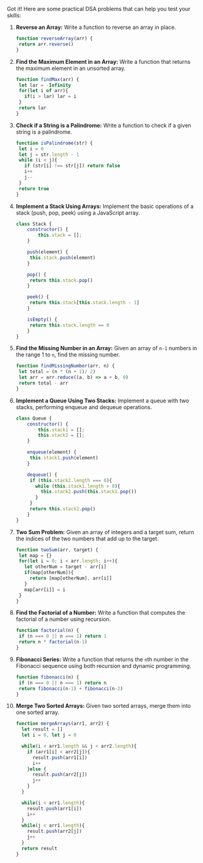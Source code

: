 Got it! Here are some practical DSA problems that can help you test your skills:

1. **Reverse an Array:**
   Write a function to reverse an array in place.

   ```javascript
   function reverseArray(arr) {
    return arr.reverse()
   }
   ```

2. **Find the Maximum Element in an Array:**
   Write a function that returns the maximum element in an unsorted array.

   ```javascript
   function findMax(arr) {
    let lar = -Infinity
    for(let i of arr){
      if(i > lar) lar = i
    }
    return lar
   }
   ```

3. **Check if a String is a Palindrome:**
   Write a function to check if a given string is a palindrome.

   ```javascript
   function isPalindrome(str) {
    let i = 0
    let j = str.length - 1
    while (i < j){
      if (str[i] !== str[j]) return false
      i++
      j--
    }
    return true
   }
   ```

4. **Implement a Stack Using Arrays:**
   Implement the basic operations of a stack (push, pop, peek) using a JavaScript array.

   ```javascript
   class Stack {
       constructor() {
           this.stack = [];
       }

       push(element) {
        this.stack.push(element)
       }

       pop() {
        return this.stack.pop()
       }

       peek() {
        return this.stack[this.stack.length - 1]
       }

       isEmpty() {
        return this.stack.length == 0
       }
   }
   ```

5. **Find the Missing Number in an Array:**
   Given an array of `n-1` numbers in the range 1 to `n`, find the missing number.

   ```javascript
   function findMissingNumber(arr, n) {
    let total = (n * (n + 1)/ 2)
    let arr = arr.reduce((a, b) => a + b, 0)
    return total - arr
   }
   ```

6. **Implement a Queue Using Two Stacks:**
   Implement a queue with two stacks, performing enqueue and dequeue operations.

   ```javascript
   class Queue {
       constructor() {
           this.stack1 = [];
           this.stack2 = [];
       }

       enqueue(element) {
        this.stack1.push(element)
       }

       dequeue() {
        if (this.stack2.length === 0){
          while (this.stack1.length > 0){
            this.stack2.push(this.stack1.pop())
          }
        }
        return this.stack2.pop()
       }
   }
   ```

7. **Two Sum Problem:**
   Given an array of integers and a target sum, return the indices of the two numbers that add up to the target.

   ```javascript
   function twoSum(arr, target) {
    let map = {}
    for(let i = 0; i < arr.length; i++){
      let otherNum = target - arr[i]
      if(map[otherNum]){
        return [map[otherNum], arr[i]]
      }
      map[arr[i]] = i
    }    
   }
   ```

8. **Find the Factorial of a Number:**
   Write a function that computes the factorial of a number using recursion.

   ```javascript
   function factorial(n) {
    if (n === 0 || n === 1) return 1
    return n * factorial(n-1)
   }
   ```

9. **Fibonacci Series:**
   Write a function that returns the `n`th number in the Fibonacci sequence using both recursion and dynamic programming.

   ```javascript
   function fibonacci(n) {
    if (n === 0 || n === 1) return n
    return fibonacci(n-1) + fibonacci(n-2)
   }
   ```

10. **Merge Two Sorted Arrays:**
    Given two sorted arrays, merge them into one sorted array.

    ```javascript
    function mergeArrays(arr1, arr2) {
      let result = []
      let i = 0, let j = 0

      while(i < arr1.length && j < arr2.length){
        if (arr1[i] < arr2[j]){
          result.push(arr1[i])
          i++
        }else {
          result.push(arr2[j])
          j++
        }
      }

      while(i < arr1.length){
        result.push(arr1[i])
        i++
      }
      while(j < arr1.length){
        result.push(arr2[j])
        j++
      }
      return result
    }
    ```